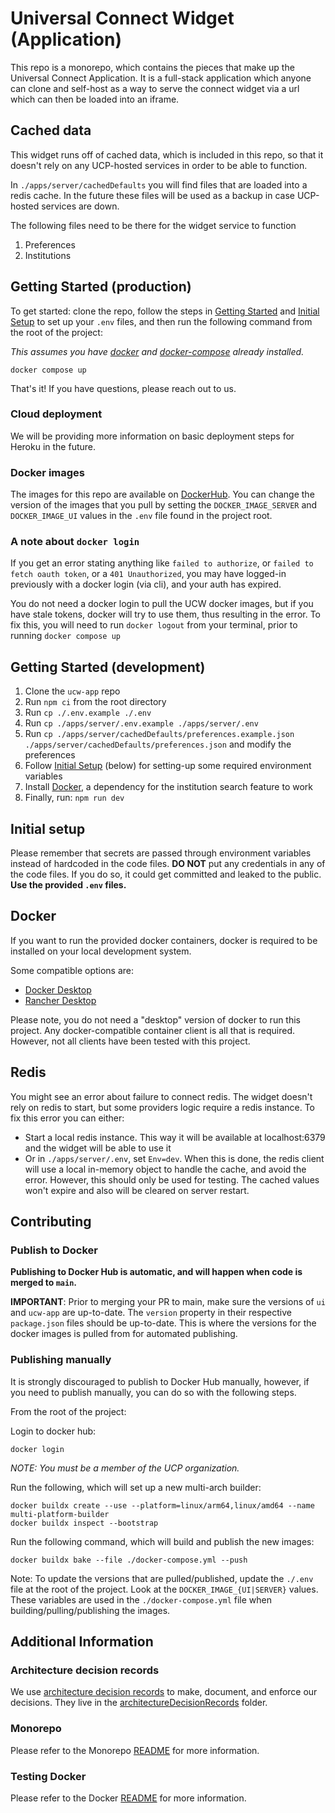 # Universal Connect Widget (Application)

This repo is a monorepo, which contains the pieces that make up the Universal Connect Application. It is a full-stack
application which anyone can clone and self-host as a way to serve the connect widget via a url which can then be loaded
into an iframe.

## Cached data

This widget runs off of cached data, which is included in this repo, so that it doesn't rely on any UCP-hosted services in order to be able to function.

In `./apps/server/cachedDefaults` you will find files that are loaded into a redis cache. In the future these files will be used as a backup in case UCP-hosted services are down.

The following files need to be there for the widget service to function

1. Preferences
1. Institutions

## Getting Started (production)

To get started: clone the repo, follow the steps in [Getting Started](#getting-started-in-development) and
[Initial Setup](#initial-setup) to set up your `.env` files, and then run the following command from the root of the 
project:

_This assumes you have [docker](https://docs.docker.com/get-docker/) and [docker-compose](https://docs.docker.com/compose/install/) already installed._

```
docker compose up
```

That's it! If you have questions, please reach out to us.

### Cloud deployment

We will be providing more information on basic deployment steps for Heroku in the future.

### Docker images

The images for this repo are available on [DockerHub](https://hub.docker.com/repositories/universalconnectfoundation). You can change the version of the images that you pull by setting
the `DOCKER_IMAGE_SERVER` and `DOCKER_IMAGE_UI` values in the `.env` file found in the project root.

### A note about `docker login`

If you get an error stating anything like `failed to authorize`, or `failed to fetch oauth token`, or a `401 Unauthorized`,
you may have logged-in previously with a docker login (via cli), and your auth has expired.

You do not need a docker login to pull the UCW docker images, but if you have stale tokens, docker will try to use them, thus
resulting in the error. To fix this, you will need to run `docker logout` from your terminal, prior to running `docker compose up`

## Getting Started (development)

1. Clone the `ucw-app` repo
1. Run `npm ci` from the root directory
1. Run `cp ./.env.example ./.env`
1. Run `cp ./apps/server/.env.example ./apps/server/.env`
1. Run `cp ./apps/server/cachedDefaults/preferences.example.json ./apps/server/cachedDefaults/preferences.json` and modify the preferences
1. Follow [Initial Setup](#initial-setup) (below) for setting-up some required environment variables
1. Install [Docker](#docker), a dependency for the institution search feature to work
1. Finally, run: `npm run dev`

## Initial setup

Please remember that secrets are passed through environment variables instead of hardcoded in the code files.
**DO NOT** put any credentials in any of the code files. If you do so, it could get committed and leaked to the public.
**Use the provided `.env` files.**

## Docker

If you want to run the provided docker containers, docker is required to be installed on your local development system.

Some compatible options are:

- [Docker Desktop](https://www.docker.com/products/docker-desktop/)
- [Rancher Desktop](https://rancherdesktop.io/)

Please note, you do not need a "desktop" version of docker to run this project. Any docker-compatible container client is all 
that is required. However, not all clients have been tested with this project.

## Redis

You might see an error about failure to connect redis. The widget doesn't rely on redis to start, but some providers logic
require a redis instance. To fix this error you can either:

- Start a local redis instance. This way it will be available at localhost:6379 and the widget will be able to use it
- Or in `./apps/server/.env`, set `Env=dev`. When this is done, the redis client will use a local in-memory object to handle
  the cache, and avoid the error. However, this should only be used for testing. The cached values won't expire and also
  will be cleared on server restart.

## Contributing

### Publish to Docker

**Publishing to Docker Hub is automatic, and will happen when code is merged to `main`.**

**IMPORTANT**: Prior to merging your PR to main, make sure the versions of `ui` and `ucw-app` are up-to-date. The `version` property in
their respective `package.json` files should be up-to-date. This is where the versions for the docker images is pulled from
for automated publishing.

### Publishing manually

It is strongly discouraged to publish to Docker Hub manually, however, if you need to publish manually, you can do so with
the following steps.

From the root of the project:

Login to docker hub:

    docker login

_NOTE: You must be a member of the UCP organization._

Run the following, which will set up a new multi-arch builder:

    docker buildx create --use --platform=linux/arm64,linux/amd64 --name multi-platform-builder
    docker buildx inspect --bootstrap

Run the following command, which will build and publish the new images:

    docker buildx bake --file ./docker-compose.yml --push

Note: To update the versions that are pulled/published, update the `./.env` file at the root of the project. Look at
the `DOCKER_IMAGE_{UI|SERVER}` values.
These variables are used in the `./docker-compose.yml` file when building/pulling/publishing the images.

## Additional Information

### Architecture decision records

We use [architecture decision records](https://adr.github.io/) to make, document, and enforce our decisions. They live
in the [architectureDecisionRecords](https://github.com/Universal-Connect-Project/ucw-app/tree/main/architectureDecisionRecords) folder.

### Monorepo

Please refer to the Monorepo [README](./MONOREPO.md) for more information.

### Testing Docker

Please refer to the Docker [README](./DOCKER.md) for more information.
